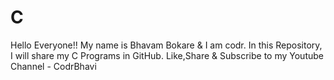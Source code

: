 # C
Hello Everyone!! My name is Bhavam Bokare & I am codr. In this Repository, I will share my C Programs in GitHub. Like,Share & Subscribe to my Youtube Channel - CodrBhavi
